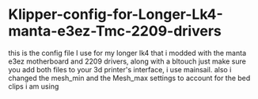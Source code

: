 # Klipper-config-for-Longer-Lk4-manta-e3ez-Tmc-2209-drivers
this is the config file I use for my longer lk4 that i modded with the manta e3ez motherboard and 2209 drivers, along with a bltouch 
just make sure you add both files to your 3d printer's interface, i use mainsail.
also i changed the mesh_min and the Mesh_max settings to account for the bed clips i am using

